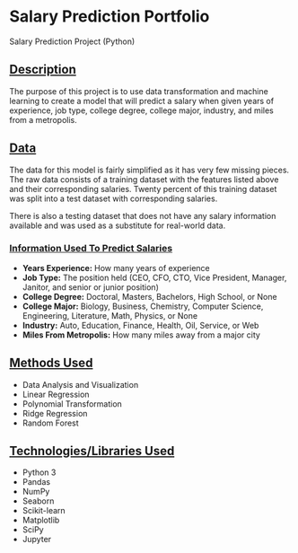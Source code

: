 # Salary Prediction Portfolio
Salary Prediction Project (Python)

## <u>Description</u>
The purpose of this project is to use data transformation and machine learning to create a model that will predict a salary when given years of experience, job type, college degree, college major, industry, and miles from a metropolis. 

## <u>Data</u>
The data for this model is fairly simplified as it has very few missing pieces. The raw data consists of a training dataset with the features listed above and their corresponding salaries. Twenty percent of this training dataset was split into a test dataset with corresponding salaries.

There is also a testing dataset that does not have any salary information available and was used as a substitute for real-world data. 

### <u>Information Used To Predict Salaries</u>
<ul>
  <li><b>Years Experience:</b> How many years of experience</li>
  <li><b>Job Type:</b> The position held (CEO, CFO, CTO, Vice President, Manager, Janitor, and senior or junior position)</li>
  <li><b>College Degree:</b> Doctoral, Masters, Bachelors, High School, or None</li>
  <li><b>College Major:</b> Biology, Business, Chemistry, Computer Science, Engineering, Literature, Math, Physics, or None</li>
  <li><b>Industry:</b> Auto, Education, Finance, Health, Oil, Service, or Web</li>
  <li><b>Miles From Metropolis:</b> How many miles away from a major city</li>
  </ul>
  
## <u>Methods Used</u>

<ul>
  <li>Data Analysis and Visualization</li>
  <li>Linear Regression</li>
  <li>Polynomial Transformation</li>
  <li>Ridge Regression</li>
  <li>Random Forest</li>
  </ul>

## <u>Technologies/Libraries Used</u>
<ul>
  <li>Python 3</li>
  <li>Pandas</li>
  <li>NumPy</li>
  <li>Seaborn</li>
  <li>Scikit-learn</li>
  <li>Matplotlib</li>
  <li>SciPy</li>
  <li>Jupyter</li>
  </ul>
 
